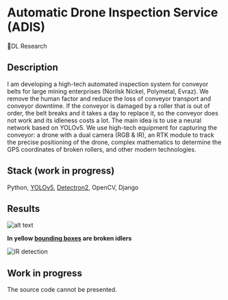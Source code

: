 # Automatic Drone Inspection Service (ADIS)
🤖DL Research

## Description

I am developing a high-tech automated inspection system for conveyor belts for large mining enterprises (Norilsk Nickel, Polymetal, Evraz). We remove the human factor and reduce the loss of conveyor transport and conveyor downtime. If the conveyor is damaged by a roller that is out of order, the belt breaks and it takes a day to replace it, so the conveyor does not work and its idleness costs a lot. The main idea is to use a neural network based on YOLOv5. We use high-tech equipment for capturing the conveyor: a drone with a dual camera (RGB & IR), an RTK module to track the precise positioning of the drone, complex mathematics to determine the GPS coordinates of broken rollers, and other modern technologies.

## Stack (work in progress)
Python, [YOLOv5](https://github.com/ultralytics/yolov5), [Detectron2](https://github.com/facebookresearch/detectron2), OpenCV, Django

## Results

![alt text](https://github.com/v-mk-s/ADIS/blob/master/ADIS-Video-test-15-sec.gif "")

**In yellow [bounding boxes](https://albumentations.ai/docs/examples/example_bboxes/) are broken idlers**

![IR detection](https://github.com/v-mk-s/Automatic-Drone-Inspection-Service-ADIS/blob/master/images/final_result.jpg)


## Work in progress
The source code cannot be presented.
